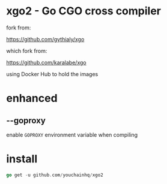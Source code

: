 # xgo2 - Go CGO cross compiler

fork from:

https://github.com/gythialy/xgo

which fork from:

https://github.com/karalabe/xgo

using Docker Hub to hold the images

# enhanced

## --goproxy

enable `GOPROXY` environment variable when compiling


# install

```go
go get -u github.com/youchainhq/xgo2
```
